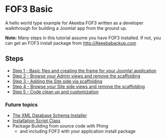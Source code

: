 # FOF3 Basic
A hello world type example for Akeeba FOF3 written as a developer walkthrough for building a Joomla! app from the ground up.

**Note:** Many steps in this tutorial assume you have FOF3 installed. If not, you can get an FOF3 install package from http://Akeebabackup.com

## Steps
- [Step 1 - Basic files and creating the frame for your Joomla! application](https://github.com/photodude/FOF3-Basic/tree/step-1-basic-files)
- [Step 2 - Browse your Admin views and remove the scaffolding](https://github.com/photodude/FOF3-Basic/tree/step-2-remove-scaffolding)
- [Step 3 - Adding the Site side via scaffolding](https://github.com/photodude/FOF3-Basic/tree/step-3-adding-the-site-side)
- [Step 4 - Browse your Site side views and remove the scaffolding](https://github.com/photodude/FOF3-Basic/tree/step-4-remove-scaffolding)
- [Step 5 - Code clean up and customization](https://github.com/photodude/FOF3-Basic/tree/step-5-clean-up)

### Future topics
- [The XML Database Schema Installer](https://github.com/akeeba/fof/wiki/The-XML-Database-Schema-Installer)
- [Installation Script Class](https://github.com/akeeba/fof/wiki/The-InstallScript-class)
- Package Building from source code with Phing
  - and including FOF3 with your application install package
